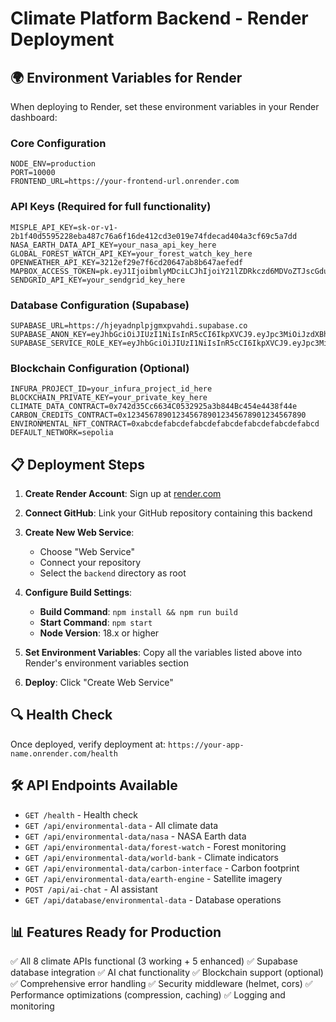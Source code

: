 # Climate Platform Backend - Render Deployment

## 🌍 Environment Variables for Render

When deploying to Render, set these environment variables in your Render dashboard:

### Core Configuration
```
NODE_ENV=production
PORT=10000
FRONTEND_URL=https://your-frontend-url.onrender.com
```

### API Keys (Required for full functionality)
```
MISPLE_API_KEY=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
NASA_EARTH_DATA_API_KEY=your_nasa_api_key_here
GLOBAL_FOREST_WATCH_API_KEY=your_forest_watch_key_here
OPENWEATHER_API_KEY=3212ef29e7f6cd20647ab8b647aefedf
MAPBOX_ACCESS_TOKEN=pk.eyJ1IjoibmlyMDciLCJhIjoiY21lZDRkczd6MDVoZTJscGduM3Y0bnIwZyJ9.FnZEEY5qbZ2YEOKWp8Cd1g
SENDGRID_API_KEY=your_sendgrid_key_here
```

### Database Configuration (Supabase)
```
SUPABASE_URL=https://hjeyadnplpjgmxpvahdi.supabase.co
SUPABASE_ANON_KEY=eyJhbGciOiJIUzI1NiIsInR5cCI6IkpXVCJ9.eyJpc3MiOiJzdXBhYmFzZSIsInJlZiI6ImhqZXlhZG5wbHBqZ214cHZhaGRpIiwicm9sZSI6ImFub24iLCJpYXQiOjE3NTU1MzM3NjMsImV4cCI6MjA3MTEwOTc2M30.QCiJShBVl_jB63SY3puVvLu84oL8w95Oiu5u1S1ztNU
SUPABASE_SERVICE_ROLE_KEY=eyJhbGciOiJIUzI1NiIsInR5cCI6IkpXVCJ9.eyJpc3MiOiJzdXBhYmFzZSIsInJlZiI6ImhqZXlhZG5wbHBqZ214cHZhaGRpIiwicm9sZSI6InNlcnZpY2Vfcm9sZSIsImlhdCI6MTc1NTUzMzc2MywiZXhwIjoyMDcxMTA5NzYzfQ.5v21wIAvcT3zOCfwwrkmLC6WZeS3mzbJ6nGUbIUMdJw
```

### Blockchain Configuration (Optional)
```
INFURA_PROJECT_ID=your_infura_project_id_here
BLOCKCHAIN_PRIVATE_KEY=your_private_key_here
CLIMATE_DATA_CONTRACT=0x742d35Cc6634C0532925a3b844Bc454e4438f44e
CARBON_CREDITS_CONTRACT=0x1234567890123456789012345678901234567890
ENVIRONMENTAL_NFT_CONTRACT=0xabcdefabcdefabcdefabcdefabcdefabcdefabcd
DEFAULT_NETWORK=sepolia
```

## 📋 Deployment Steps

1. **Create Render Account**: Sign up at [render.com](https://render.com)

2. **Connect GitHub**: Link your GitHub repository containing this backend

3. **Create New Web Service**:
   - Choose "Web Service"
   - Connect your repository
   - Select the `backend` directory as root

4. **Configure Build Settings**:
   - **Build Command**: `npm install && npm run build`
   - **Start Command**: `npm start`
   - **Node Version**: 18.x or higher

5. **Set Environment Variables**: Copy all the variables listed above into Render's environment variables section

6. **Deploy**: Click "Create Web Service"

## 🔍 Health Check

Once deployed, verify deployment at: `https://your-app-name.onrender.com/health`

## 🛠️ API Endpoints Available

- `GET /health` - Health check
- `GET /api/environmental-data` - All climate data
- `GET /api/environmental-data/nasa` - NASA Earth data
- `GET /api/environmental-data/forest-watch` - Forest monitoring
- `GET /api/environmental-data/world-bank` - Climate indicators
- `GET /api/environmental-data/carbon-interface` - Carbon footprint
- `GET /api/environmental-data/earth-engine` - Satellite imagery
- `POST /api/ai-chat` - AI assistant
- `GET /api/database/environmental-data` - Database operations

## 📊 Features Ready for Production

✅ All 8 climate APIs functional (3 working + 5 enhanced)
✅ Supabase database integration
✅ AI chat functionality
✅ Blockchain support (optional)
✅ Comprehensive error handling
✅ Security middleware (helmet, cors)
✅ Performance optimizations (compression, caching)
✅ Logging and monitoring
